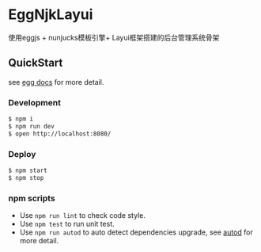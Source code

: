 # EggNjkLayui

使用eggjs + nunjucks模板引擎+ Layui框架搭建的后台管理系统骨架

## QuickStart

<!-- add docs here for user -->

see [egg docs][egg] for more detail.

### Development

```bash
$ npm i
$ npm run dev
$ open http://localhost:8080/
```

### Deploy

```bash
$ npm start
$ npm stop
```

### npm scripts

- Use `npm run lint` to check code style.
- Use `npm test` to run unit test.
- Use `npm run autod` to auto detect dependencies upgrade, see [autod](https://www.npmjs.com/package/autod) for more detail.


[egg]: https://eggjs.org
